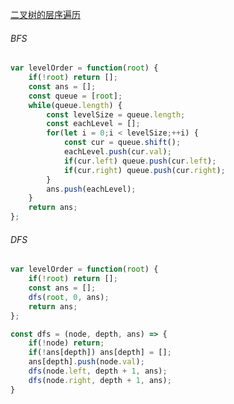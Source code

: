 [二叉树的层序遍历](https://leetcode.cn/problems/binary-tree-level-order-traversal/description/)

###### BFS

```javascript
var levelOrder = function(root) {
    if(!root) return [];
    const ans = [];
    const queue = [root];
    while(queue.length) {
        const levelSize = queue.length;
        const eachLevel = [];
        for(let i = 0;i < levelSize;++i) {
            const cur = queue.shift();
            eachLevel.push(cur.val);
            if(cur.left) queue.push(cur.left);
            if(cur.right) queue.push(cur.right);
        }
        ans.push(eachLevel);
    }
    return ans;
};
```

###### DFS

```javascript
var levelOrder = function(root) {
    if(!root) return [];
    const ans = [];
    dfs(root, 0, ans);
    return ans;
};

const dfs = (node, depth, ans) => {
    if(!node) return;
    if(!ans[depth]) ans[depth] = [];
    ans[depth].push(node.val);
    dfs(node.left, depth + 1, ans);
    dfs(node.right, depth + 1, ans);
}
```

